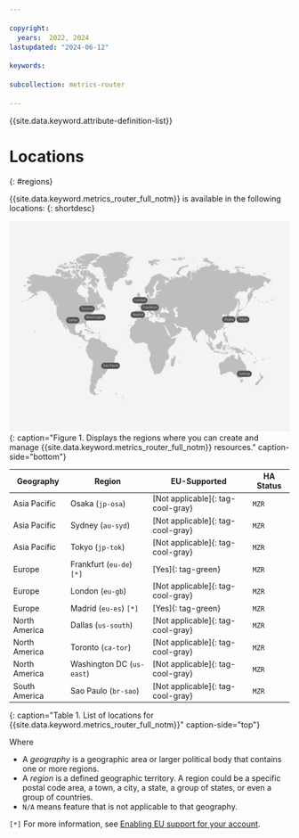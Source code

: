 ```yaml
---

copyright:
  years:  2022, 2024
lastupdated: "2024-06-12"

keywords:

subcollection: metrics-router

---
```


{{site.data.keyword.attribute-definition-list}}

# Locations
{: #regions}

{{site.data.keyword.metrics_router_full_notm}} is available in the following locations:
{: shortdesc}


![The image shows the locations where the {{site.data.keyword.metrics_router_full_notm}} service is available.](images/Metrics-Router-03-Locations.svg){: caption="Figure 1. Displays the regions where you can create and manage {{site.data.keyword.metrics_router_full_notm}} resources." caption-side="bottom"}


| Geography             | Region                       | EU-Supported | HA Status |
|-----------------------|------------------------------|--------------|-----------|
| Asia Pacific        | Osaka (`jp-osa`)            | [Not applicable]{: tag-cool-gray}        | `MZR`     |
| Asia Pacific        | Sydney (`au-syd`)            | [Not applicable]{: tag-cool-gray}        | `MZR`     |
| Asia Pacific        | Tokyo (`jp-tok`)            | [Not applicable]{: tag-cool-gray}        | `MZR`     |
| Europe              | Frankfurt (`eu-de`) `[*]`      | [Yes]{: tag-green}        | `MZR`     |
| Europe              | London (`eu-gb`)             | [Not applicable]{: tag-cool-gray}         | `MZR`     |
| Europe              | Madrid (`eu-es`) `[*]`      | [Yes]{: tag-green}        | `MZR`     |
| North America       | Dallas (`us-south`)          | [Not applicable]{: tag-cool-gray}        | `MZR`     |
| North America       | Toronto (`ca-tor`)    | [Not applicable]{: tag-cool-gray}        | `MZR`     |
| North America       | Washington DC (`us-east`)    | [Not applicable]{: tag-cool-gray}        | `MZR`     |
| South America       | Sao Paulo (`br-sao`)    | [Not applicable]{: tag-cool-gray}       | `MZR`     |
{: caption="Table 1. List of locations for {{site.data.keyword.metrics_router_full_notm}}" caption-side="top"}

Where
* A *geography* is a geographic area or larger political body that contains one or more regions.
* A *region* is a defined geographic territory. A region could be a specific postal code area, a town, a city, a state, a group of states, or even a group of countries.
* `N/A` means feature that is not applicable to that geography.

`[*]` For more information, see [Enabling EU support for your account](/docs/account?topic=account-eu-supported).
